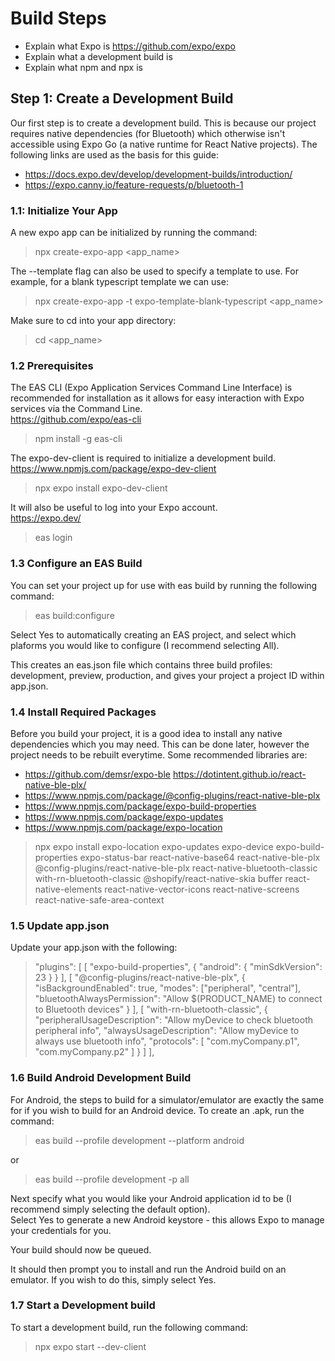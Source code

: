 # Build Steps

* Explain what Expo is https://github.com/expo/expo
* Explain what a development build is
* Explain what npm and npx is

## Step 1: Create a Development Build
Our first step is to create a development build. This is because our project requires native dependencies (for Bluetooth) which otherwise isn't accessible using Expo Go (a native runtime for React Native projects).
The following links are used as the basis for this guide:
* https://docs.expo.dev/develop/development-builds/introduction/
* https://expo.canny.io/feature-requests/p/bluetooth-1


### 1.1: Initialize Your App
A new expo app can be initialized by running the command:
> npx create-expo-app <app_name>

The --template flag can also be used to specify a template to use. For example, for a blank typescript template we can use:
> npx create-expo-app -t expo-template-blank-typescript <app_name>

Make sure to cd into your app directory:
> cd <app_name>


### 1.2 Prerequisites
The EAS CLI (Expo Application Services Command Line Interface) is recommended for installation as it allows for easy interaction with Expo services via the Command Line.<br>
https://github.com/expo/eas-cli
> npm install -g eas-cli

The expo-dev-client is required to initialize a development build. <br>
https://www.npmjs.com/package/expo-dev-client
> npx expo install expo-dev-client

It will also be useful to log into your Expo account. <br>
https://expo.dev/
> eas login


### 1.3 Configure an EAS Build
You can set your project up for use with eas build by running the following command:
> eas build:configure

Select Yes to automatically creating an EAS project, and select which plaforms you would like to configure (I recommend selecting All).

This creates an eas.json file which contains three build profiles: development, preview, production, and gives your project a project ID within app.json.


### 1.4 Install Required Packages
Before you build your project, it is a good idea to install any native dependencies which you may need. This can be done later, however the project needs to be rebuilt everytime. Some recommended libraries are:
* https://github.com/demsr/expo-ble   https://dotintent.github.io/react-native-ble-plx/
* https://www.npmjs.com/package/@config-plugins/react-native-ble-plx
* https://www.npmjs.com/package/expo-build-properties
* https://www.npmjs.com/package/expo-updates
* https://www.npmjs.com/package/expo-location
> npx expo install expo-location expo-updates expo-device expo-build-properties expo-status-bar react-native-base64 react-native-ble-plx @config-plugins/react-native-ble-plx react-native-bluetooth-classic with-rn-bluetooth-classic @shopify/react-native-skia buffer react-native-elements react-native-vector-icons react-native-screens react-native-safe-area-context


### 1.5 Update app.json
Update your app.json with the following:
>"plugins": [
>  [
>    "expo-build-properties",
>    {
>      "android": {
>        "minSdkVersion": 23
>      }
>    }
>  ],
>  [
>    "@config-plugins/react-native-ble-plx",
>    {
>      "isBackgroundEnabled": true,
>      "modes": ["peripheral", "central"],
>      "bluetoothAlwaysPermission": "Allow $(PRODUCT_NAME) to connect to Bluetooth devices"
>    }
>  ],
>  [
>    "with-rn-bluetooth-classic",
>    {
>      "peripheralUsageDescription": "Allow myDevice to check bluetooth peripheral info",
>      "alwaysUsageDescription": "Allow myDevice to always use bluetooth info",
>      "protocols": [
>        "com.myCompany.p1",
>        "com.myCompany.p2"
>      ]
>    }
>  ]
>],

### 1.6 Build Android Development Build
For Android, the steps to build for a simulator/emulator are exactly the same for if you wish to build for an Android device. To create an .apk, run the command:
> eas build --profile development --platform android

or
> eas build --profile development -p all

Next specify what you would like your Android application id to be (I recommend simply selecting the default option).<br>
Select Yes to generate a new Android keystore - this allows Expo to manage your credentials for you.

Your build should now be queued.

It should then prompt you to install and run the Android build on an emulator. If you wish to do this, simply select Yes.


### 1.7 Start a Development build
To start a development build, run the following command:
> npx expo start --dev-client